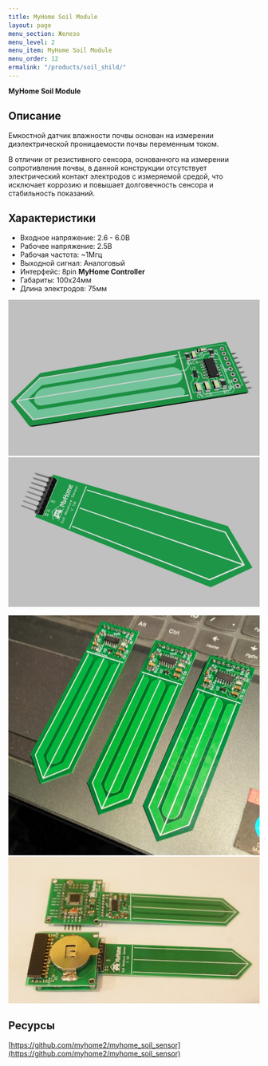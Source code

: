 ```yaml
---
title: MyHome Soil Module
layout: page
menu_section: Железо
menu_level: 2
menu_item: MyHome Soil Module
menu_order: 12
ermalink: "/products/soil_shild/"
---
```


**MyHome Soil Module** 
## Описание

Емкостной датчик влажности почвы основан на измерении диэлектрической 
проницаемости почвы переменным током.

В отличии от резистивного сенсора, основанного на измерении сопротивления почвы,
в данной конструкции отсутствует электрический контакт электродов с измеряемой средой, 
что исключает коррозию и повышает долговечность сенсора и 
стабильность показаний.

## Характеристики  
- Входное напряжение: 2.6 - 6.0В
- Рабочее напряжение: 2.5В
- Рабочая частота: ~1Мгц
- Выходной сигнал: Аналоговый
- Интерфейс: 8pin **MyHome Controller**
- Габариты: 100x24мм
- Длина электродов: 75мм

![](/products/3d-soil-1.jpg)
![](/products/3d-soil-2.jpg)

![](/products/soil1.jpg)
![](/products/soil2.jpg)

## Ресурсы

[https://github.com/myhome2/myhome_soil_sensor](https://github.com/myhome2/myhome_soil_sensor)

